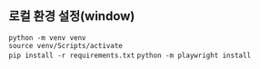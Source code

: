 ## 로컬 환경 설정(window)
`python -m venv venv` <br/>
`source venv/Scripts/activate` <br/>
`pip install -r requirements.txt`
`python -m playwright install`
